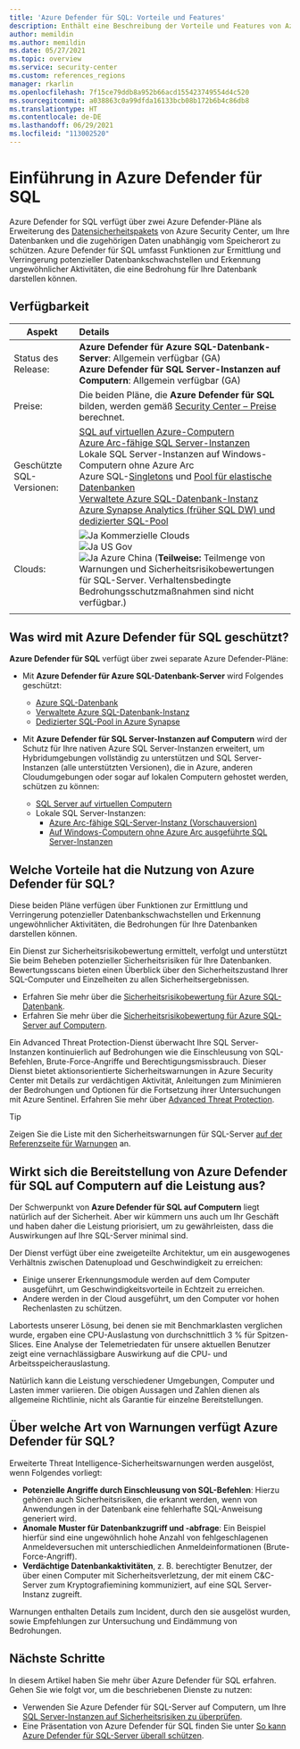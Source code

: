 ```yaml
---
title: 'Azure Defender für SQL: Vorteile und Features'
description: Enthält eine Beschreibung der Vorteile und Features von Azure Defender für SQL.
author: memildin
ms.author: memildin
ms.date: 05/27/2021
ms.topic: overview
ms.service: security-center
ms.custom: references_regions
manager: rkarlin
ms.openlocfilehash: 7f15ce79ddb8a952b66acd155423749554d4c520
ms.sourcegitcommit: a038863c0a99dfda16133bcb08b172b6b4c86db8
ms.translationtype: HT
ms.contentlocale: de-DE
ms.lasthandoff: 06/29/2021
ms.locfileid: "113002520"
---
```

# <a name="introduction-to-azure-defender-for-sql"></a>Einführung in Azure Defender für SQL

Azure Defender for SQL verfügt über zwei Azure Defender-Pläne als Erweiterung des [Datensicherheitspakets](../azure-sql/database/azure-defender-for-sql.md) von Azure Security Center, um Ihre Datenbanken und die zugehörigen Daten unabhängig vom Speicherort zu schützen. Azure Defender für SQL umfasst Funktionen zur Ermittlung und Verringerung potenzieller Datenbankschwachstellen und Erkennung ungewöhnlicher Aktivitäten, die eine Bedrohung für Ihre Datenbank darstellen können.

## <a name="availability"></a>Verfügbarkeit

|Aspekt|Details|
|----|:----|
|Status des Release:|**Azure Defender für Azure SQL-Datenbank-Server**: Allgemein verfügbar (GA)<br>**Azure Defender für SQL Server-Instanzen auf Computern**: Allgemein verfügbar (GA) |
|Preise:|Die beiden Pläne, die **Azure Defender für SQL** bilden, werden gemäß [Security Center – Preise](https://azure.microsoft.com/pricing/details/security-center/) berechnet.|
|Geschützte SQL-Versionen:|[SQL auf virtuellen Azure-Computern](../azure-sql/virtual-machines/windows/sql-server-on-azure-vm-iaas-what-is-overview.md)<br>[Azure Arc-fähige SQL Server-Instanzen](/sql/sql-server/azure-arc/overview)<br>Lokale SQL Server-Instanzen auf Windows-Computern ohne Azure Arc<br>Azure SQL-[Singletons](../azure-sql/database/single-database-overview.md) und [Pool für elastische Datenbanken](../azure-sql/database/elastic-pool-overview.md)<br>[Verwaltete Azure SQL-Datenbank-Instanz](../azure-sql/managed-instance/sql-managed-instance-paas-overview.md)<br>[Azure Synapse Analytics (früher SQL DW) und dedizierter SQL-Pool](../synapse-analytics/sql-data-warehouse/sql-data-warehouse-overview-what-is.md)|
|Clouds:|![Ja](./media/icons/yes-icon.png) Kommerzielle Clouds<br>![Ja](./media/icons/yes-icon.png) US Gov<br>![Ja](./media/icons/yes-icon.png) Azure China (**Teilweise:** Teilmenge von Warnungen und Sicherheitsrisikobewertungen für SQL-Server. Verhaltensbedingte Bedrohungsschutzmaßnahmen sind nicht verfügbar.)|
|||

## <a name="what-does-azure-defender-for-sql-protect"></a>Was wird mit Azure Defender für SQL geschützt?

**Azure Defender für SQL** verfügt über zwei separate Azure Defender-Pläne:

- Mit **Azure Defender für Azure SQL-Datenbank-Server** wird Folgendes geschützt:
    - [Azure SQL-Datenbank](../azure-sql/database/sql-database-paas-overview.md)
    - [Verwaltete Azure SQL-Datenbank-Instanz](../azure-sql/managed-instance/sql-managed-instance-paas-overview.md)
    - [Dedizierter SQL-Pool in Azure Synapse](../synapse-analytics/sql-data-warehouse/sql-data-warehouse-overview-what-is.md)

- Mit **Azure Defender für SQL Server-Instanzen auf Computern** wird der Schutz für Ihre nativen Azure SQL Server-Instanzen erweitert, um Hybridumgebungen vollständig zu unterstützen und SQL Server-Instanzen (alle unterstützten Versionen), die in Azure, anderen Cloudumgebungen oder sogar auf lokalen Computern gehostet werden, schützen zu können:
    - [SQL Server auf virtuellen Computern](https://azure.microsoft.com/services/virtual-machines/sql-server/)
    - Lokale SQL Server-Instanzen:
        - [Azure Arc-fähige SQL-Server-Instanz (Vorschauversion)](/sql/sql-server/azure-arc/overview)
        - [Auf Windows-Computern ohne Azure Arc ausgeführte SQL Server-Instanzen](../azure-monitor/agents/agent-windows.md)


## <a name="what-are-the-benefits-of-azure-defender-for-sql"></a>Welche Vorteile hat die Nutzung von Azure Defender für SQL?

Diese beiden Pläne verfügen über Funktionen zur Ermittlung und Verringerung potenzieller Datenbankschwachstellen und Erkennung ungewöhnlicher Aktivitäten, die Bedrohungen für Ihre Datenbanken darstellen können.

Ein Dienst zur Sicherheitsrisikobewertung ermittelt, verfolgt und unterstützt Sie beim Beheben potenzieller Sicherheitsrisiken für Ihre Datenbanken. Bewertungsscans bieten einen Überblick über den Sicherheitszustand Ihrer SQL-Computer und Einzelheiten zu allen Sicherheitsergebnissen.

- Erfahren Sie mehr über die [Sicherheitsrisikobewertung für Azure SQL-Datenbank](../azure-sql/database/sql-vulnerability-assessment.md).
- Erfahren Sie mehr über die [Sicherheitsrisikobewertung für Azure SQL-Server auf Computern](defender-for-sql-on-machines-vulnerability-assessment.md).

Ein Advanced Threat Protection-Dienst überwacht Ihre SQL Server-Instanzen kontinuierlich auf Bedrohungen wie die Einschleusung von SQL-Befehlen, Brute-Force-Angriffe und Berechtigungsmissbrauch. Dieser Dienst bietet aktionsorientierte Sicherheitswarnungen in Azure Security Center mit Details zur verdächtigen Aktivität, Anleitungen zum Minimieren der Bedrohungen und Optionen für die Fortsetzung ihrer Untersuchungen mit Azure Sentinel. Erfahren Sie mehr über [Advanced Threat Protection](../azure-sql/database/threat-detection-overview.md).

 > [!TIP]
 > Zeigen Sie die Liste mit den Sicherheitswarnungen für SQL-Server [auf der Referenzseite für Warnungen](alerts-reference.md#alerts-sql-db-and-warehouse) an.


## <a name="is-there-a-performance-impact-from-deploying-azure-defender-for-sql-on-machines"></a>Wirkt sich die Bereitstellung von Azure Defender für SQL auf Computern auf die Leistung aus?

Der Schwerpunkt von **Azure Defender für SQL auf Computern** liegt natürlich auf der Sicherheit. Aber wir kümmern uns auch um Ihr Geschäft und haben daher die Leistung priorisiert, um zu gewährleisten, dass die Auswirkungen auf Ihre SQL-Server minimal sind. 

Der Dienst verfügt über eine zweigeteilte Architektur, um ein ausgewogenes Verhältnis zwischen Datenupload und Geschwindigkeit zu erreichen: 

- Einige unserer Erkennungsmodule werden auf dem Computer ausgeführt, um Geschwindigkeitsvorteile in Echtzeit zu erreichen.
- Andere werden in der Cloud ausgeführt, um den Computer vor hohen Rechenlasten zu schützen.

Labortests unserer Lösung, bei denen sie mit Benchmarklasten verglichen wurde, ergaben eine CPU-Auslastung von durchschnittlich 3 % für Spitzen-Slices. Eine Analyse der Telemetriedaten für unsere aktuellen Benutzer zeigt eine vernachlässigbare Auswirkung auf die CPU- und Arbeitsspeicherauslastung.

Natürlich kann die Leistung verschiedener Umgebungen, Computer und Lasten immer variieren. Die obigen Aussagen und Zahlen dienen als allgemeine Richtlinie, nicht als Garantie für einzelne Bereitstellungen.


## <a name="what-kind-of-alerts-does-azure-defender-for-sql-provide"></a>Über welche Art von Warnungen verfügt Azure Defender für SQL?

Erweiterte Threat Intelligence-Sicherheitswarnungen werden ausgelöst, wenn Folgendes vorliegt:

- **Potenzielle Angriffe durch Einschleusung von SQL-Befehlen**: Hierzu gehören auch Sicherheitsrisiken, die erkannt werden, wenn von Anwendungen in der Datenbank eine fehlerhafte SQL-Anweisung generiert wird.
- **Anomale Muster für Datenbankzugriff und -abfrage**: Ein Beispiel hierfür sind eine ungewöhnlich hohe Anzahl von fehlgeschlagenen Anmeldeversuchen mit unterschiedlichen Anmeldeinformationen (Brute-Force-Angriff).
- **Verdächtige Datenbankaktivitäten**, z. B. berechtigter Benutzer, der über einen Computer mit Sicherheitsverletzung, der mit einem C&C-Server zum Kryptografiemining kommuniziert, auf eine SQL Server-Instanz zugreift.

Warnungen enthalten Details zum Incident, durch den sie ausgelöst wurden, sowie Empfehlungen zur Untersuchung und Eindämmung von Bedrohungen.



## <a name="next-steps"></a>Nächste Schritte

In diesem Artikel haben Sie mehr über Azure Defender für SQL erfahren. Gehen Sie wie folgt vor, um die beschriebenen Dienste zu nutzen:

- Verwenden Sie Azure Defender für SQL-Server auf Computern, um Ihre [SQL Server-Instanzen auf Sicherheitsrisiken zu überprüfen](defender-for-sql-usage.md).
- Eine Präsentation von Azure Defender für SQL finden Sie unter [So kann Azure Defender für SQL-Server überall schützen](https://www.youtube.com/watch?v=V7RdB6RSVpc).
